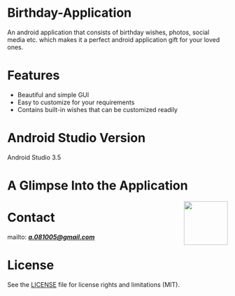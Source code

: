 # Birthday-Application
An android application that consists of birthday wishes, photos, social media etc. which makes it a perfect android application gift for your loved ones.
# Features
* Beautiful and simple GUI
* Easy to customize for your requirements
* Contains built-in wishes that can be customized readily

# Android Studio Version
   Android Studio 3.5
# A Glimpse Into the Application
<img align="right" width="100" height="100" src="https://user-images.githubusercontent.com/46554662/68076365-b0f3a980-fdd9-11e9-895d-11e79a3a0d92.gif">

# Contact
mailto:  ***a.081005@gmail.com***

# License

See the [LICENSE](LICENSE.md) file for license rights and limitations (MIT).

